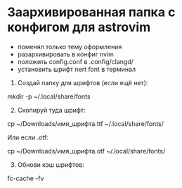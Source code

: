 # Заархивированная папка с конфигом для astrovim

- поменял только тему оформления
- разархивировать в конфиг nvim
- положить config.conf в .config/clangd/
- установить шрифт nert font в терминал

1. Создай папку для шрифтов (если ещё нет):

mkdir -p ~/.local/share/fonts

2. Скопируй туда шрифт:

cp ~/Downloads/имя_шрифта.ttf ~/.local/share/fonts/

Или если .otf:

cp ~/Downloads/имя_шрифта.otf ~/.local/share/fonts/

3. Обнови кэш шрифтов:

fc-cache -fv

